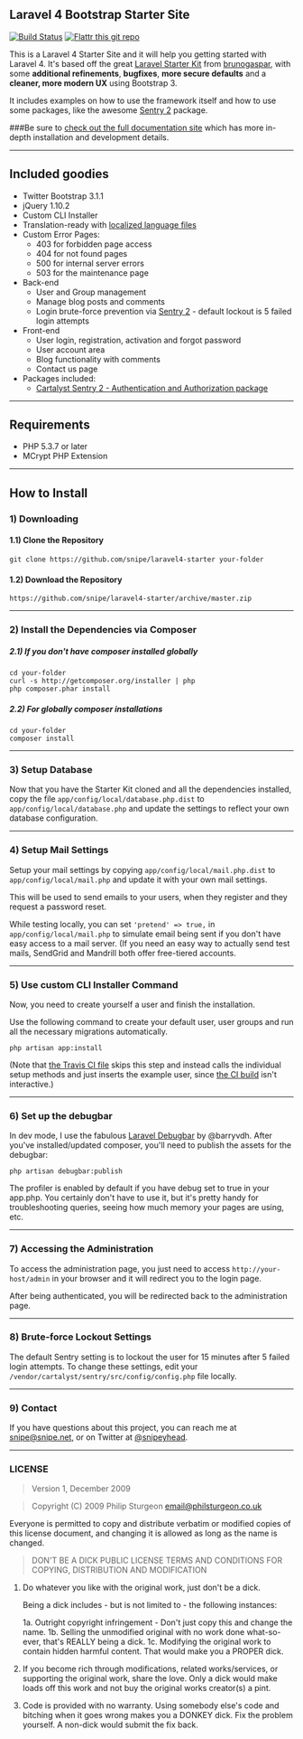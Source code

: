 ## Laravel 4 Bootstrap Starter Site

[![Build Status](https://travis-ci.org/snipe/laravel4-starter.svg?branch=master)](https://travis-ci.org/snipe/laravel4-starter)
[![Flattr this git repo](http://api.flattr.com/button/flattr-badge-large.png)](https://flattr.com/submit/auto?user_id=snipe&url=https://github.com/snipe/laravel4-starter&title=laravel4-starter&language=PHP&tags=github&category=software)


This is a Laravel 4 Starter Site and it will help you getting started with Laravel 4.
It's based off the great [Laravel Starter Kit](https://github.com/brunogaspar/laravel4-starter-kit)
from [brunogaspar](https://github.com/brunogaspar), with some __additional refinements__,
__bugfixes__, __more secure defaults__ and a __cleaner, more modern UX__ using Bootstrap 3.

It includes examples on how to use the framework itself and how to use some
packages, like the awesome [Sentry 2](https://github.com/cartalyst/sentry) package.

###Be sure to [check out the full documentation site](http://snipe.github.io/laravel4-starter/) which has more in-depth installation and development details.

-----

## Included goodies

* Twitter Bootstrap 3.1.1
* jQuery 1.10.2
* Custom CLI Installer
* Translation-ready with [localized language files](http://snipe.github.io/laravel4-starter/usage/translations.html)
* Custom Error Pages:
	* 403 for forbidden page access
	* 404 for not found pages
	* 500 for internal server errors
	* 503 for the maintenance page
* Back-end
	* User and Group management
	* Manage blog posts and comments
	* Login brute-force prevention via [Sentry 2](https://github.com/cartalyst/sentry) - default lockout is 5 failed login attempts
* Front-end
	* User login, registration, activation and forgot password
	* User account area
	* Blog functionality with comments
	* Contact us page
* Packages included:
	* [Cartalyst Sentry 2 - Authentication and Authorization package](https://github.com/cartalyst/sentry)

-----

## Requirements

- PHP 5.3.7 or later
- MCrypt PHP Extension

-----

## How to Install

### 1) Downloading
#### 1.1) Clone the Repository

	git clone https://github.com/snipe/laravel4-starter your-folder

#### 1.2) Download the Repository

	https://github.com/snipe/laravel4-starter/archive/master.zip

-----

### 2) Install the Dependencies via Composer
##### 2.1) If you don't have composer installed globally

	cd your-folder
	curl -s http://getcomposer.org/installer | php
	php composer.phar install

##### 2.2) For globally composer installations

	cd your-folder
	composer install

-----

### 3) Setup Database

Now that you have the Starter Kit cloned and all the dependencies installed, copy the file `app/config/local/database.php.dist` to `app/config/local/database.php` and update the settings to reflect your own database configuration.

-----

### 4) Setup Mail Settings

Setup your mail settings by copying `app/config/local/mail.php.dist` to `app/config/local/mail.php` and update it with your own mail settings.

This will be used to send emails to your users, when they register and they request a password reset.

While testing locally, you can set `'pretend' => true,` in `app/config/local/mail.php` to simulate email being sent if you don't have easy access to a mail server. (If you need an easy way to actually send test mails, SendGrid and Mandrill both offer free-tiered accounts.

-----

### 5) Use custom CLI Installer Command

Now, you need to create yourself a user and finish the installation.

Use the following command to create your default user, user groups and run all the necessary migrations automatically.

	php artisan app:install

(Note that [the Travis CI file](https://github.com/snipe/laravel4-starter/blob/master/.travis.yml) skips this step and instead calls the individual setup methods and just inserts the example user, since [the CI build](https://travis-ci.org/snipe/laravel4-starter.svg?branch=master) isn't interactive.)

-----

### 6) Set up the debugbar

In dev mode, I use the fabulous [Laravel Debugbar](https://github.com/barryvdh/laravel-debugbar) by @barryvdh. After you've installed/updated composer, you'll need to publish the assets for the debugbar:

	php artisan debugbar:publish

The profiler is enabled by default if you have debug set to true in your app.php. You certainly don't have to use it, but it's pretty handy for troubleshooting queries, seeing how much memory your pages are using, etc.


-----

### 7) Accessing the Administration

To access the administration page, you just need to access `http://your-host/admin` in your browser and it
will redirect you to the login page.

After being authenticated, you will be redirected back to the administration page.

-----

### 8) Brute-force Lockout Settings

The default Sentry setting is to lockout the user for 15 minutes after 5 failed login attempts. To
change these settings, edit your `/vendor/cartalyst/sentry/src/config/config.php` file locally.

-----

### 9) Contact
If you have questions about this project, you can reach me at snipe@snipe.net, or on Twitter at [@snipeyhead](https://twitter.com/snipeyhead).

-----

### LICENSE

> Version 1, December 2009

> Copyright (C) 2009 Philip Sturgeon <email@philsturgeon.co.uk>

 Everyone is permitted to copy and distribute verbatim or modified
 copies of this license document, and changing it is allowed as long
 as the name is changed.

> DON'T BE A DICK PUBLIC LICENSE
> TERMS AND CONDITIONS FOR COPYING, DISTRIBUTION AND MODIFICATION

 1. Do whatever you like with the original work, just don't be a dick.

     Being a dick includes - but is not limited to - the following instances:

	 1a. Outright copyright infringement - Don't just copy this and change the name.
	 1b. Selling the unmodified original with no work done what-so-ever, that's REALLY being a dick.
	 1c. Modifying the original work to contain hidden harmful content. That would make you a PROPER dick.

 2. If you become rich through modifications, related works/services, or supporting the original work,
 share the love. Only a dick would make loads off this work and not buy the original works
 creator(s) a pint.

 3. Code is provided with no warranty. Using somebody else's code and bitching when it goes wrong makes
 you a DONKEY dick. Fix the problem yourself. A non-dick would submit the fix back.
